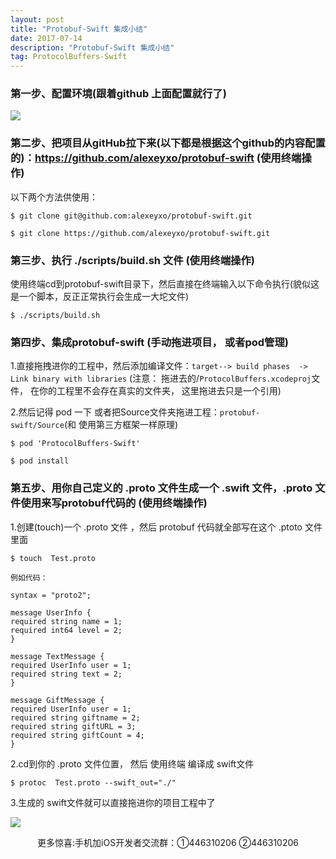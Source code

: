 ```yaml
---
layout: post
title: "Protobuf-Swift 集成小结"
date: 2017-07-14 
description: "Protobuf-Swift 集成小结"
tag: ProtocolBuffers-Swift
--- 
```


### 第一步、配置环境(跟着github 上面配置就行了)
![](http://img.blog.csdn.net/20170728134535110?watermark/2/text/aHR0cDovL2Jsb2cuY3Nkbi5uZXQvcXFfMzE4MTAzNTc=/font/5a6L5L2T/fontsize/400/fill/I0JBQkFCMA==/dissolve/70/gravity/SouthEast)

### 第二步、把项目从gitHub拉下来(以下都是根据这个github的内容配置的)：https://github.com/alexeyxo/protobuf-swift (使用终端操作)

以下两个方法供使用：

```
$ git clone git@github.com:alexeyxo/protobuf-swift.git 

$ git clone https://github.com/alexeyxo/protobuf-swift.git
```
### 第三步、执行 ./scripts/build.sh 文件  (使用终端操作)

使用终端cd到protobuf-swift目录下，然后直接在终端输入以下命令执行(貌似这是一个脚本，反正正常执行会生成一大坨文件)

```
$ ./scripts/build.sh
```

### 第四步、集成protobuf-swift  (手动拖进项目， 或者pod管理)

1.直接拖拽进你的工程中，然后添加编译文件：`target--> build phases  -> Link binary with libraries`  (注意： 拖进去的/`ProtocolBuffers.xcodeproj`文件， 在你的工程里不会存在真实的文件夹， 这里拖进去只是一个引用)

2.然后记得 pod 一下 或者把Source文件夹拖进工程：`protobuf-swift/Source`(和 使用第三方框架一样原理)

```
$ pod 'ProtocolBuffers-Swift'

$ pod install
```

### 第五步、用你自己定义的 .proto 文件生成一个 .swift 文件，.proto 文件使用来写protobuf代码的 (使用终端操作)

1.创建(touch)一个 .proto 文件 ，然后 protobuf 代码就全部写在这个 .ptoto 文件里面

```
$ touch  Test.proto 

例如代码：

syntax = "proto2";

message UserInfo {
required string name = 1;
required int64 level = 2;
}

message TextMessage {
required UserInfo user = 1;
required string text = 2;
}

message GiftMessage {
required UserInfo user = 1;
required string giftname = 2;
required string giftURL = 3;
required string giftCount = 4;
}
```

2.cd到你的 .proto 文件位置， 然后 使用终端 编译成 swift文件

```
$ protoc  Test.proto --swift_out="./"
```

3.生成的 swift文件就可以直接拖进你的项目工程中了

![](http://img.blog.csdn.net/20170424172927736)

<center>更多惊喜:手机加iOS开发者交流群：①446310206 ②446310206</center>

